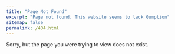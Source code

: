 ```yaml
---
title: "Page Not Found"
excerpt: "Page not found. This website seems to lack Gumption"
sitemap: false
permalink: /404.html
---
```


Sorry, but the page you were trying to view does not exist.
